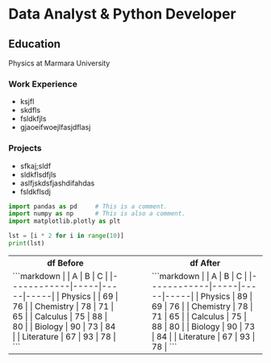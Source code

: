 # Data Analyst & Python Developer

## Education
Physics at Marmara University

### Work Experience
- ksjfl
- skdfls
- fsldkfjls
- gjaoeifwoejlfasjdflasj

### Projects
- sfkaj;sldf
- sldkflsdfjls
- aslfjskdsfjashdifahdas
- fsldkflsdj


```py
import pandas as pd     # This is a comment.
import numpy as np      # This is also a comment.
import matplotlib.plotly as plt

lst = [i * 2 for i in range(10)]
print(lst)
```

<div align="center">
<table>
<tr><th>df Before</th><th>&nbsp;&nbsp;&nbsp;&nbsp;&nbsp;&nbsp;&nbsp;&nbsp;</th><th>df After</th></tr>
<tr><td>
```markdown
|            |   A |   B |   C |
|------------|-----|-----|-----|
| Physics    |     |  69 |  76 |
| Chemistry  |  78 |  71 |  65 |
| Calculus   |  75 |  88 |  80 |
| Biology    |  90 |  73 |  84 |
| Literature |  67 |  93 |  78 |
```
</td><td></td><td>
```markdown
|            |   A |   B |   C |
|------------|-----|-----|-----|
| Physics    |  89 |  69 |  76 |
| Chemistry  |  78 |  71 |  65 |
| Calculus   |  75 |  88 |  80 |
| Biology    |  90 |  73 |  84 |
| Literature |  67 |  93 |  78 |
```
</td></tr>
</table>
</div>

